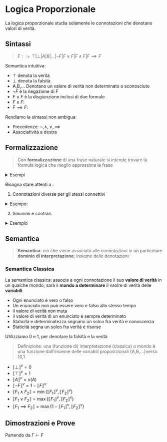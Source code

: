 # Logica Proporzionale

La logica proporzionale studia solamente le connotazioni che denotano valori di verità.

## Sintassi

> $F::= \top |\bot|A|B|...|\neg F|F\vee F|F\wedge F|F \implies F$

Semantica intuitiva:  
- $\top$ denota la verità
- $\bot$ denota la falsità
- A,B,... Denotano un valore di verità non determinato o sconosciuto
- $\neg F$ è la negazione di F
- $F\vee F$  è la disgiunzione inclusi di due formule 
- $F\wedge F$: 
- $F \implies F$:

Rendiamo la sintassi non ambigua:
- Precedenze: $\neg , \wedge,\vee,\implies$
- Associatività a destra



## Formalizzazione 

> Con **formalizzazione** di una frase naturale si intende trovare la formula logica che meglio approssima la frase


<details>
<summary>
Esempi
</summary>

1. Se 2+2 fa 5 allora io sono una carriola
    Formalizzazione: $A \implies B$
    - A sta per "2+2 fa 5"
    - B sta per "io sono una carriola"


2.Non è vero che quando fa caldo bisogna accendere il condizionatore, Formalizzazione: $\neg (A \implies B)$

</details>

Bisogna stare attenti a :
1. Connotazioni diverse per gli stessi connettivi 
<details>
<summary>
Esempo:
</summary>

- “Se A allora B”, “A implica B”, “B se A”, “B quando A”,
“quando A, B”, “A è condizione sufficiente per B”, “B è
condizione necessaria per A”, . . .
- “A e B”, “A ma B”, “A nonostante B”, . . .
</details>

2. Sinonimi e contrari. 
<details>
<summary>
Esempio
</summary>

“se Mario è acculturato allora oggi c’è bel tempo”, “oggi
splende il sole e Mario è ignorante” si formalizza come
$M ⇒ B, B ∧ ¬M$
</details>

## Semantica

> **Semantica**: ciò che viene associato alle connotazioni in un particolare 
> **dominio di interpretazione**; insieme delle denotazioni

### Semantica Classica

La semantica classica: associa a ogni connotazione il suo **valore di verità** in un qualche mondo, sarà il **mondo a determinare** il vaolre di verità delle **variabili**.

- Ogni enunciato è vero o falso
- Un enunciato non può essere vero e falso allo stesso tempo
- il valore di verità non muta
- il valore di verità di un enunciato è sempre determinato
- Staticità e determinatezza segnano un solco fra verità e conoscenza
- Staticità segna un solco fra verità e risorse


Utilizziamo 0 e 1, per denotare la falsità e la verità

>Definizione: una (funzione di) interpretazione (classica) o mondo è una funzione dall'insieme delle variabili proposizionali {A,B,...}verso {0,1

- $\llbracket  \bot \rrbracket^v= 0$
- $\llbracket  \top \rrbracket^v = 1$
- $\llbracket  A \rrbracket^v =v(A)$
- $\llbracket  \neg F \rrbracket^v =1-\llbracket  F\rrbracket^v$
- $\llbracket  F_1 \wedge F_2 \rrbracket=\min \{\llbracket  F_1 \rrbracket^v, \llbracket  F_2 \rrbracket^v\}$
- $\llbracket  F_1 \vee F_2 \rrbracket=\max\{\llbracket  F_1 \rrbracket^v, \llbracket  F_2 \rrbracket^v\}$
- $\llbracket  F_1 \implies F_2 \rrbracket=\max\{1-\llbracket  F_1 \rrbracket^v, \llbracket  F_2\rrbracket^v\}$

## Dimostrazioni e Prove

Partendo da $\Gamma \vdash F$ 

